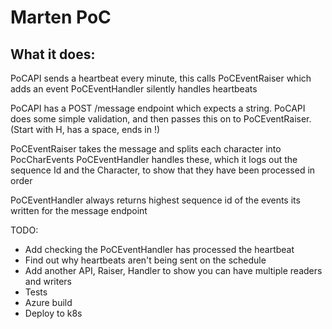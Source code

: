 ﻿# Marten PoC

## What it does: 
PoCAPI sends a heartbeat every minute, this calls PoCEventRaiser which adds an event 
PoCEventHandler silently handles heartbeats

PoCAPI has a POST /message endpoint which expects a string.
PoCAPI does some simple validation, and then passes this on to PoCEventRaiser. (Start with H, has a space, ends in !)

PoCEventRaiser takes the message and splits each character into PocCharEvents
PoCEventHandler handles these, which it logs out the sequence Id and the Character, to show that they have been processed in order 

PoCEventHandler always returns highest sequence id of the events its written for the message endpoint

TODO: 
* Add checking the PoCEventHandler has processed the heartbeat
* Find out why heartbeats aren't being sent on the schedule
* Add another API, Raiser, Handler to show you can have multiple readers and writers
* Tests
* Azure build
* Deploy to k8s